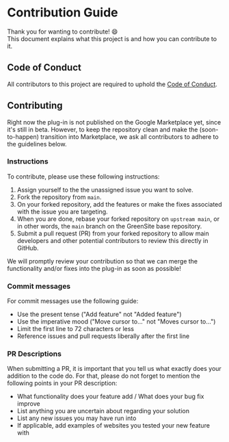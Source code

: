# Contribution Guide

Thank you for wanting to contribute! 😄  
This document explains what this project is and how you can contribute to it. 

## Code of Conduct
All contributors to this project are required to uphold the [Code of Conduct](https://github.com/nstruharova/green-chrome/blob/main/CODE_OF_CONDUCT.md). 

## Contributing
Right now the plug-in is not published on the Google Marketplace yet, since it's still in beta. However, to keep the repository clean and make the (soon-to-happen) transition into Marketplace, we ask all contributors to adhere to the guidelines below.

### Instructions
To contribute, please use these following instructions:
1. Assign yourself to the the unassigned issue you want to solve.
2. Fork the repository from `main`.
3. On your forked repository, add the features or make the fixes associated with the issue you are targeting.
4. When you are done, rebase your forked repository on `upstream main`, or in other words, the `main` branch on the GreenSite base repository.
5. Submit a pull request (PR) from your forked repository to allow main developers and other potential contributors to review this directly in GitHub.

We will promptly review your contribution so that we can merge the functionality and/or fixes into the plug-in as soon as possible!

### Commit messages
For commit messages use the following guide: 
- Use the present tense ("Add feature" not "Added feature")
- Use the imperative mood ("Move cursor to..." not "Moves cursor to...")
- Limit the first line to 72 characters or less
- Reference issues and pull requests liberally after the first line

### PR Descriptions
When submitting a PR, it is important that you tell us what exactly does your addition to the code do. For that, please do not forget to mention the following points in your PR description:

- What functionality does your feature add / What does your bug fix improve
- List anything you are uncertain about regarding your solution
- List any new issues you may have run into
- If applicable, add examples of websites you tested your new feature with
